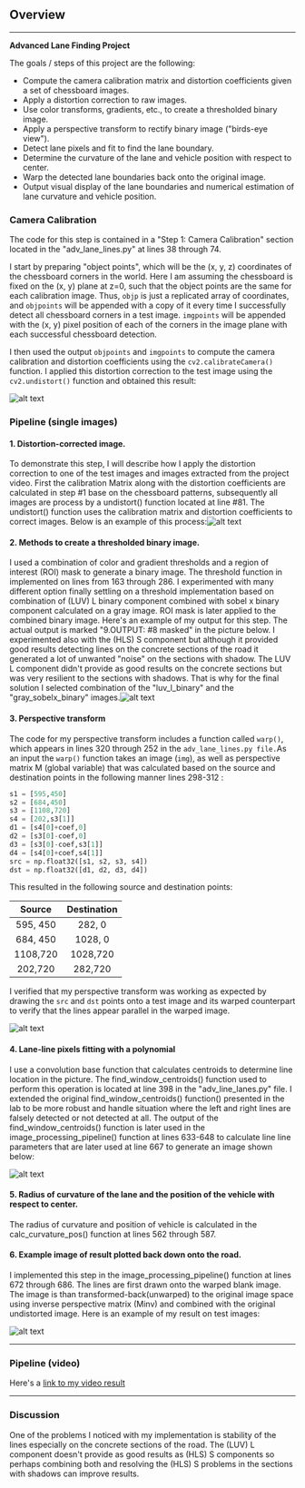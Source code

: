 ## Overview

------

**Advanced Lane Finding Project**

The goals / steps of this project are the following:

* Compute the camera calibration matrix and distortion coefficients given a set of chessboard images.
* Apply a distortion correction to raw images.
* Use color transforms, gradients, etc., to create a thresholded binary image.
* Apply a perspective transform to rectify binary image ("birds-eye view").
* Detect lane pixels and fit to find the lane boundary.
* Determine the curvature of the lane and vehicle position with respect to center.
* Warp the detected lane boundaries back onto the original image.
* Output visual display of the lane boundaries and numerical estimation of lane curvature and vehicle position.

[//]: # "Image References"

[image1]: ./examples/undistort_output.jpg "Undistorted"
[image2]: ./examples/test1.jpg "Road Transformed"
[image3]: ./examples/binary_combo_example.jpg "Binary Example"
[image4]: ./examples/warped_straight_lines.jpg "Warp Example"
[image5]: ./examples/color_fit_lines.jpg "Fit Visual"
[image6]: ./examples/example_output.jpg "Output"
[video1]: ./project_video.mp4 "Video"

### 

### Camera Calibration

The code for this step is contained in a "Step 1: Camera Calibration" section  located in the "adv_lane_lines.py"  at lines 38 through 74.

I start by preparing "object points", which will be the (x, y, z) coordinates of the chessboard corners in the world. Here I am assuming the chessboard is fixed on the (x, y) plane at z=0, such that the object points are the same for each calibration image.  Thus, `objp` is just a replicated array of coordinates, and `objpoints` will be appended with a copy of it every time I successfully detect all chessboard corners in a test image.  `imgpoints` will be appended with the (x, y) pixel position of each of the corners in the image plane with each successful chessboard detection.  

I then used the output `objpoints` and `imgpoints` to compute the camera calibration and distortion coefficients using the `cv2.calibrateCamera()` function.  I applied this distortion correction to the test image using the `cv2.undistort()` function and obtained this result: 

![alt text][image1]

### Pipeline (single images)

#### 1. Distortion-corrected image.

To demonstrate this step, I will describe how I apply the distortion correction to one of the test images and images extracted from the project video. First the calibration Matrix along with the distortion coefficients are calculated in step #1 base on the chessboard patterns, subsequently all images are process by a undistort() function located at line  #81. The  undistort() function uses the calibration matrix  and distortion coefficients to correct images. Below is an example of this process:![alt text][image2]

#### 2. Methods to create a thresholded binary image. 

I used a combination of color and gradient thresholds and a region of interest (ROI) mask to generate a binary image. The threshold function in implemented on lines from 163 through 286. I experimented with many different option finally settling on a threshold implementation based on combination of (LUV) L binary component combined with  sobel x binary component calculated on a gray image. ROI mask is later applied to the combined binary image.  Here's an example of my output for this step. The actual output is marked "9.OUTPUT: #8 masked" in the picture below. I experimented also with the (HLS) S component but although it provided good results detecting lines on the concrete sections of the road it generated a lot of unwanted "noise" on the sections with shadow. The LUV L component didn't provide as good results on the concrete sections but was very resilient to the sections with shadows. That is why for the final solution I selected combination of the "luv_l_binary" and  the "gray_sobelx_binary" images.![alt text][image3]

#### 3. Perspective transform

The code for my perspective transform includes a function called `warp()`, which appears in lines 320 through 252 in the `adv_lane_lines.py file.`As an input the `warp()` function takes an image (`img`), as well as perspective matrix M (global variable) that was calculated based on the source and destination points in the following manner lines 298-312 :

```python
s1 = [595,450]
s2 = [684,450]
s3 = [1108,720]
s4 = [202,s3[1]]
d1 = [s4[0]+coef,0]
d2 = [s3[0]-coef,0]
d3 = [s3[0]-coef,s3[1]]
d4 = [s4[0]+coef,s4[1]]
src = np.float32([s1, s2, s3, s4])
dst = np.float32([d1, d2, d3, d4])
```

This resulted in the following source and destination points:

|  Source  | Destination |
| :------: | :---------: |
| 595, 450 |   282, 0    |
| 684, 450 |   1028, 0   |
| 1108,720 |  1028,720   |
| 202,720  |   282,720   |

I verified that my perspective transform was working as expected by drawing the `src` and `dst` points onto a test image and its warped counterpart to verify that the lines appear parallel in the warped image.

![alt text][image4]

#### 4. Lane-line pixels fitting with a polynomial

I use a convolution base function that calculates centroids to determine line location in the picture. The find_window_centroids() function used to perform this operation is located at line 398 in the "adv_line_lanes.py" file. I extended the original find_window_centroids() function() presented in the lab to be more robust and handle situation where the left and right lines are falsely detected or not detected at all. The output of the find_window_centroids() function is later used in the image_processing_pipeline() function at lines 633-648  to calculate line line parameters that are later used at line 667 to generate an image shown below:

![alt text][image5]

#### 5. Radius of curvature of the lane and the position of the vehicle with respect to center.

The radius of curvature and position of vehicle is calculated in the calc_curvature_pos() function at lines 562 through 587.

#### 6. Example image of result plotted back down onto the road.

I implemented this step in  the image_processing_pipeline() function at lines 672 through 686. The lines are first drawn onto  the warped blank image. The image is than transformed-back(unwarped) to the original image space using inverse perspective matrix (Minv) and combined with the original undistorted image. Here is an example of my result on test images:

![alt text][image6]

---

### Pipeline (video)

Here's a [link to my video result](./project_video.mp4)

---

### Discussion

One of the problems I noticed with my implementation is stability of the lines especially on the concrete sections of the road. The (LUV) L component doesn't provide as good results as (HLS) S components so perhaps combining both and resolving the (HLS) S problems in the sections with shadows can improve results.